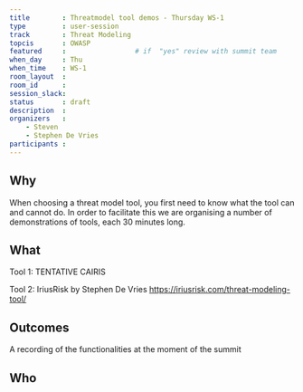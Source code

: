 ```yaml
---
title        : Threatmodel tool demos - Thursday WS-1
type         : user-session
track        : Threat Modeling
topcis       : OWASP
featured     :                 # if  "yes" review with summit team
when_day     : Thu
when_time    : WS-1
room_layout  :
room_id      : 
session_slack: 
status       : draft
description  : 
organizers   :
    - Steven
    - Stephen De Vries
participants :
---
```


## Why
When choosing a threat model tool, you first need to know what the tool can and cannot do. In order to facilitate this we are organising a number of demonstrations of tools, each 30 minutes long.

## What
Tool 1: TENTATIVE CAIRIS

Tool 2: IriusRisk by Stephen De Vries
https://iriusrisk.com/threat-modeling-tool/


## Outcomes
A recording of the functionalities at the moment of the summit

## Who
